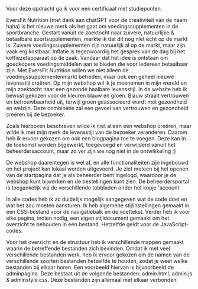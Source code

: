 Voor deze opdracht ga ik voor een certificaat met studiepunten.

EversFit Nutrition (met dank aan chatGPT voor de creativiteit van de naam haha) is het nieuwe merk als het gaat om voedingssupplementen in de sportbranche. Gestart vanuit de zoektocht naar zuivere, natuurlijke & betaalbare sportsupplementen, merkte ik dat dit nog niet echt op de markt is. Zuivere voedingssupplementen zijn natuurlijk al op de markt, maar zijn vaak erg kostbaar. Inflatie is tegenwoordig het gesprek van de dag bij het koffiezetapparaat op de zaak. Vandaar dat het idee is ontstaan om goedkopere voedingsmiddelen aan te bieden die voor iedereen betaalbaar zijn. Met EversFit Nutrition willen we niet alleen de voedingssupplementenmarkt betreden, maar ook een geheel nieuwe levensstijl creëren. Op mijn webshop wil ik je meenemen in mijn wereld en mijn zoektocht naar een gezonde haalbare levensstijl. In de website heb ik bewust gekozen voor de kleuren blauw en groen. Blauw straalt vertrouwen en betrouwbaarheid uit, terwijl groen geassocieerd wordt met gezondheid en welzijn. Deze combinatie zal een gevoel van vertrouwen en gezondheid creëren bij de bezoeker.

Zoals hierboven beschreven wilde ik niet alleen een webshop creëren, maar wilde ik met mijn merk de levensstijl van de bezoeker veranderen. Daarom heb ik ervoor gekozen om ook een blogpagina toe te voegen. Deze kan in de toekomst worden bijgewerkt, toegevoegd en verwijderd vanuit het beheerdersaccount, maar zo ver zijn we nog niet in de ontwikkeling ;)

De webshop daarentegen is wel af, en alle functionaliteiten zijn ingebouwd en het project kan lokaal worden uitgevoerd. Je ziet meteen bij het openen van de startpagina dat je als beheerder bent ingelogd, waardoor je de webshop kunt bijwerken en de bestellingen kunt zien. De beheerdersportal is toegankelijk via de verschillende tabbladen onder het kopje 'account'.

In alle codes heb ik zo duidelijk mogelijk aangegeven wat de code doet en wat het zou moeten aansturen. Ik heb algemene stijlinstellingen gemaakt in een CSS-bestand voor de navigatiebalk en de voettekst. Verder heb ik voor elke pagina, indien nodig, een eigen stijldocument gemaakt om het overzicht te behouden in één bestand. Hetzelfde geldt voor de JavaScript-codes.

Voor het overzicht en de structuur heb ik verschillende mappen gemaakt waarin de betreffende bestanden zich bevinden. Omdat ik met veel verschillende bestanden werk, heb ik ervoor gekozen om de namen van de verschillende soorten bestanden hetzelfde te houden, zodat je weet welke bestanden bij elkaar horen. Een voorbeeld hiervan is bijvoorbeeld de adminpagina. Deze bestaat uit de volgende bestanden: admin.html, admin.js & adminstyle.css. Deze bestanden zijn allemaal met elkaar verbonden.